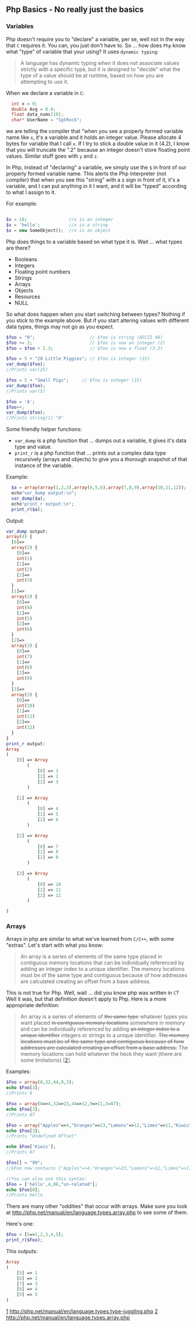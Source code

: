 ## Php Basics - No really just the basics

### Variables

Php doesn't require you to "declare" a variable, per se, well not in the way that `C` requires it.
You can, you just don't have to. So ... how does `Php` know what "type" of variable that your using?
It uses `dynamic typing`:

>A language has dynamic typing when it does not associate values strictly with a specific type, but it is designed to 
"decide" what the type of a value should be at runtime, based on how you are attempting to use it.

When we declare a variable in `C`:

```c++
  int x = 0;
  double Avg = 0.0;
  float data_nums[10];
  char* UserName = "SgtRock";
```

we are telling the compiler that "when you see a properly formed variable name like `x`, it's a variable and 
it holds an integer value. Please allocate 4 bytes for variable that I call `x`. If I try to stick a double
value in it (4.2), I know that you will truncate the ".2" because an integer doesn't store floating point
values. Similar stuff goes with `y` and `z`.

In Php, instead of "declaring" a variable, we simply use the `$` in front of our properly formed variable name. This
alerts the Php interpreter (not compiler) that when you see this "string" with a `$` sign in front of it, it's a
variable, and I can put anything in it I want, and it will be "typed" according to what I assign to it.

For example:

```php

$x = 10;                //x is an integer
$x = 'hello';           //x is a string
$x = new SomeObject();  //x is an object
```

Php does things to a variable based on what type it is. Wait ... what types are there?
- Booleans
- Integers
- Floating point numbers
- Strings
- Arrays
- Objects
- Resources
- NULL

So what does happen when you start switching between types? Nothing if you stick
to the example above. But if you start altering values with different data types,
things may not go as you expect.

```php
$foo = "0";                     // $foo is string (ASCII 48)
$foo += 2;                      // $foo is now an integer (2)
$foo = $foo + 1.3;              // $foo is now a float (3.3)

$foo = 5 + "20 Little Piggies"; // $foo is integer (15)
var_dump($foo);
//Prints var(25)

$foo = 5 + "Small Pigs";     // $foo is integer (15)
var_dump($foo);
//Prints var(5)

$foo = 'A';
$foo++;
var_dump($foo);
//Prints string(1) "B"
```
Some friendly helper functions:
- `var_dump` is a php function that ... dumps out a variable, it gives it's data type and value.
- `print_r` is a php function that ... prints out a complex data type recursively (arrays and objects) to give you a thorough snapshot of that instance of the variable.

Example:
```php
  $a = array(array(1,2,3),array(4,5,6),array(7,8,9),array(10,11,12));
  echo"var_dump output:\n";
  var_dump($a);
  echo"print_r output:\n";
  print_r($a);
```

Output:
```php
var_dump output:
array(4) {
  [0]=>
  array(3) {
    [0]=>
    int(1)
    [1]=>
    int(2)
    [2]=>
    int(3)
  }
  [1]=>
  array(3) {
    [0]=>
    int(4)
    [1]=>
    int(5)
    [2]=>
    int(6)
  }
  [2]=>
  array(3) {
    [0]=>
    int(7)
    [1]=>
    int(8)
    [2]=>
    int(9)
  }
  [3]=>
  array(3) {
    [0]=>
    int(10)
    [1]=>
    int(11)
    [2]=>
    int(12)
  }
}
print_r output:
Array
(
    [0] => Array
        (
            [0] => 1
            [1] => 2
            [2] => 3
        )

    [1] => Array
        (
            [0] => 4
            [1] => 5
            [2] => 6
        )

    [2] => Array
        (
            [0] => 7
            [1] => 8
            [2] => 9
        )

    [3] => Array
        (
            [0] => 10
            [1] => 11
            [2] => 12
        )

)
```

### Arrays

Arrays in php are similar to what we've learned from `C/C++`, with some "extras". Let's start with what you know: 

>An array is a series of elements of the same type placed in contiguous memory locations that can be individually referenced by adding an integer index to a unique identifier. The memory locations must be of the same type and contiguous because of how addresses are calculated creating an offset from a base address.

This is not true for Php. Well, wait ... did you know php was written in `C`? Well it was, but that definition doesn't apply to Php. Here is a more appropriate definition:

>An array is a series of elements of ~~the same type~~ whatever types you want placed ~~in contiguous memory locations~~ somewhere in memory and can be individually referenced by adding ~~an integer index to a unique identifier~~ integers or strings to a unique identifier. ~~The memory locations must be of the same type and contiguous because of how addresses are calculated creating an offset from a base address.~~ The memory locations can hold whatever the heck they want (there are some limitations) [[2]].

Examples:

```php
$Foo = array(8,32,44,9,3);
echo $Foo[3];
//Prints 9

$Foo = array(8=>4,32=>23,44=>12,9=>11,3=87);
echo $Foo[3];
//Prints 87

$Foo = array("Apples"=>4,"Oranges"=>23,"Lemons"=>12,"Limes"=>11,"Kiwis"=>87);
echo $Foo[3];
//Prints "Undefined Offset"

echo $Foo['Kiwis'];
//Prints 87

$Foo[] = "99";
//$Foo now contains ["Apples"=>4,"Oranges"=>23,"Lemons"=>12,"Limes"=>11,"Kiwis"=>87,99];

//You can also use this syntax:
$Foo = ['hello',4,88,"un-related"];
echo $Foo[0];
//Prints hello

```

There are many other "oddities" that occur with arrays. Make sure you look at http://php.net/manual/en/language.types.array.php to see some of them.

Here's one:

```php
$Foo = [5=>1,2,3,4,5];
print_r($Foo);
```
This outputs:
```php
Array
(
    [5] => 1
    [6] => 2
    [7] => 3
    [8] => 4
    [9] => 5
)
```


[1]: http://php.net/manual/en/language.types.type-juggling.php  "Juggling Types"
[2]: http://php.net/manual/en/language.types.array.php  "Php Arrays"

[1] http://php.net/manual/en/language.types.type-juggling.php
[2] http://php.net/manual/en/language.types.array.php
